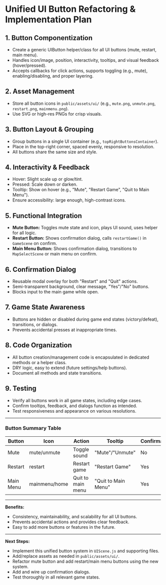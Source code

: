 # Unified UI Button Refactoring & Implementation Plan

## 1. Button Componentization
- Create a generic UIButton helper/class for all UI buttons (mute, restart, main menu).
- Handles icon/image, position, interactivity, tooltips, and visual feedback (hover/pressed).
- Accepts callbacks for click actions, supports toggling (e.g., mute), enabling/disabling, and proper layering.

## 2. Asset Management
- Store all button icons in `public/assets/ui/` (e.g., `mute.png`, `unmute.png`, `restart.png`, `mainmenu.png`).
- Use SVG or high-res PNGs for crisp visuals.

## 3. Button Layout & Grouping
- Group buttons in a single UI container (e.g., `topRightButtonsContainer`).
- Place in the top-right corner, spaced evenly, responsive to resolution.
- All buttons share the same size and style.

## 4. Interactivity & Feedback
- Hover: Slight scale up or glow/tint.
- Pressed: Scale down or darken.
- Tooltip: Show on hover (e.g., "Mute", "Restart Game", "Quit to Main Menu").
- Ensure accessibility: large enough, high-contrast icons.

## 5. Functional Integration
- **Mute Button:** Toggles mute state and icon, plays UI sound, uses helper for all logic.
- **Restart Button:** Shows confirmation dialog, calls `restartGame()` in `GameScene` on confirm.
- **Main Menu Button:** Shows confirmation dialog, transitions to `MapSelectScene` or main menu on confirm.

## 6. Confirmation Dialog
- Reusable modal overlay for both "Restart" and "Quit" actions.
- Semi-transparent background, clear message, "Yes"/"No" buttons.
- Blocks input to the main game while open.

## 7. Game State Awareness
- Buttons are hidden or disabled during game end states (victory/defeat), transitions, or dialogs.
- Prevents accidental presses at inappropriate times.

## 8. Code Organization
- All button creation/management code is encapsulated in dedicated methods or a helper class.
- DRY logic, easy to extend (future settings/help buttons).
- Document all methods and state transitions.

## 9. Testing
- Verify all buttons work in all game states, including edge cases.
- Confirm tooltips, feedback, and dialogs function as intended.
- Test responsiveness and appearance on various resolutions.

---

### Button Summary Table

| Button      | Icon           | Action                      | Tooltip                  | Confirmation? |
|-------------|----------------|-----------------------------|--------------------------|--------------|
| Mute        | mute/unmute    | Toggle sound                | "Mute"/"Unmute"          | No           |
| Restart     | restart        | Restart game                | "Restart Game"           | Yes          |
| Main Menu   | mainmenu/home  | Quit to main menu           | "Quit to Main Menu"      | Yes          |

---

**Benefits:**
- Consistency, maintainability, and scalability for all UI buttons.
- Prevents accidental actions and provides clear feedback.
- Easy to add more buttons or features in the future.

---

**Next Steps:**
- Implement this unified button system in `UIScene.js` and supporting files.
- Add/replace assets as needed in `public/assets/ui/`.
- Refactor mute button and add restart/main menu buttons using the new system.
- Add and wire up confirmation dialogs.
- Test thoroughly in all relevant game states.
